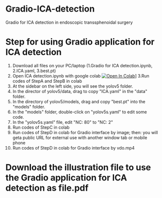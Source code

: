 # Gradio-ICA-detection
Gradio for ICA detection in endoscopic transsphenoidal surgery
# Step for using Gradio application for ICA detection 
1. Download all files on your PC/laptop (1.Gradio for ICA detection.ipynb, 2.ICA.yaml, 3.best.pt)
2. Open ICA detection.ipynb with google colab [![Open In Colab](https://colab.research.google.com/assets/colab-badge.svg)](https://colab.research.google.com/github/thara7640/Gradio-ICA-sella-detection/blob/main/Gradio-for-ICA-detection.ipynb)]
3.Run codes of StepA and StepB in colab
6. At the sidebar on the left side, you will see the yolov5 folder.
7. In the director of yolov5/data, drag to copy "ICA.yaml" in the "data" folder.
8. In the directory of yolov5/models, drag and copy "best.pt" into the "models" folder.
9. In the "models" folder, double-click on "yolov5s.yaml" to edit some code.
10. In the "yolov5s.yaml" file, edit "NC: 80" to "NC: 2"
11. Run codes of StepC in colab
12. Run codes of StepD in colab for Gradio interface by image; then: you will geta  public URL for external use with another window tab or mobile phone
13. Run codes of StepD in colab for Gradio interface by vdo.mp4 
# Download the illustration file to use the Gradio application for ICA detection as file.pdf
